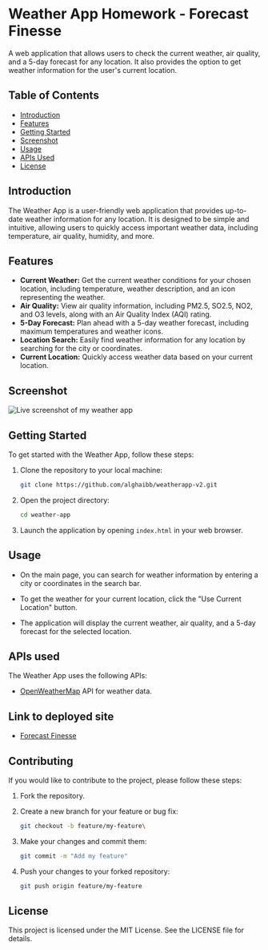 # Weather App Homework - Forecast Finesse

A web application that allows users to check the current weather, air quality, and a 5-day forecast for any location. It also provides the option to get weather information for the user's current location.

## Table of Contents

- [Introduction](#introduction)
- [Features](#features)
- [Getting Started](#getting-started)
- [Screenshot](#screenshot)
- [Usage](#usage)
- [APIs Used](#apis-used)
- [License](#license)

## Introduction

The Weather App is a user-friendly web application that provides up-to-date weather information for any location. It is designed to be simple and intuitive, allowing users to quickly access important weather data, including temperature, air quality, humidity, and more.

## Features

- **Current Weather:** Get the current weather conditions for your chosen location, including temperature, weather description, and an icon representing the weather.
- **Air Quality:** View air quality information, including PM2.5, SO2.5, NO2, and O3 levels, along with an Air Quality Index (AQI) rating.
- **5-Day Forecast:** Plan ahead with a 5-day weather forecast, including maximum temperatures and weather icons.
- **Location Search:** Easily find weather information for any location by searching for the city or coordinates.
- **Current Location:** Quickly access weather data based on your current location.

## Screenshot

![Live screenshot of my weather app](https://media.giphy.com/media/v1.Y2lkPTc5MGI3NjExNjdkaGJoZnQ3a2txcWF4Mmd5MjF3azByZTRvOXRlYjFiNDIxejJjMSZlcD12MV9pbnRlcm5hbF9naWZfYnlfaWQmY3Q9Zw/QY3aGh7Ej210sA5WGp/giphy.gif)

## Getting Started

To get started with the Weather App, follow these steps:

1. Clone the repository to your local machine:

   ```bash
   git clone https://github.com/alghaibb/weatherapp-v2.git

2. Open the project directory:
     
     ```bash
     cd weather-app

3. Launch the application by opening `index.html` in your web browser.

## Usage

- On the main page, you can search for weather information by entering a city or coordinates in the search bar.

- To get the weather for your current location, click the "Use Current Location" button.

- The application will display the current weather, air quality, and a 5-day forecast for the selected location.

## APIs used 

The Weather App uses the following APIs:

- [OpenWeatherMap](https://openweathermap.org/api) API for weather data.

## Link to deployed site

- [Forecast Finesse](https://alghaibb.github.io/weatherapp-v2/#/current-location)

## Contributing

If you would like to contribute to the project, please follow these steps:

1. Fork the repository.

2. Create a new branch for your feature or bug fix:
    
    ```bash
    git checkout -b feature/my-feature\

3. Make your changes and commit them:
    
    ```bash
    git commit -m "Add my feature"

4. Push your changes to your forked repository:
    
    ```bash
    git push origin feature/my-feature

## License

This project is licensed under the MIT License. See the LICENSE file for details.
